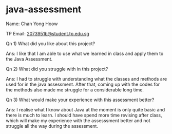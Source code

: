 # java-assessment

Name: Chan Yong Hoow

TP Email: 2073951b@student.tp.edu.sg

Qn 1) What did you like about this project?

Ans: I like that I am able to use what we learned in class and apply them to the Java Assessment.

Qn 2) What did you struggle with in this project?

Ans: I had to struggle with understanding what the classes and methods are used for in the java assessment. 
After that, coming up with the codes for the methods also made me struggle for a considerable long time.

Qn 3) What would make your experience with this assessment better?

Ans: I realise what I know about Java at the moment is only quite basic and there is much to learn. I should have spend more time 
revising after class, which will make my experience with the assesssment better and not struggle all the way during the assessment.
